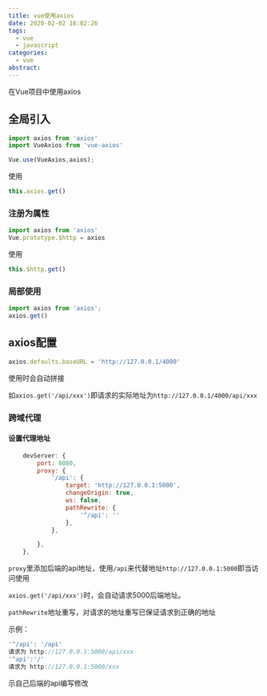 ```yaml
---
title: vue使用axios
date: 2020-02-02 16:02:26
tags:
  - vue
  - javascript
categories:
  - vue
abstract:
---
```


在Vue项目中使用axios

<!--more-->

## 全局引入

```javascript
import axios from 'axios'
import VueAxios from 'vue-axios'

Vue.use(VueAxios,axios);
```

使用

```javascript
this.axios.get()
```



### 注册为属性

```javascript
import axios from 'axios'
Vue.prototype.$http = axios
```

使用

```javascript
this.$http.get()
```

### 局部使用

```javascript
import axios from 'axios';
axios.get()
```

## axios配置

```javascript
axios.defaults.baseURL = 'http://127.0.0.1/4000'
```

使用时会自动拼接

如`axios.get('/api/xxx')`即请求的实际地址为`http://127.0.0.1/4000/api/xxx`

### 跨域代理

#### 设置代理地址

```javascript
    devServer: {
        port: 8080,
        proxy: {
            '/api': {
                target: 'http://127.0.0.1:5000',
                changeOrigin: true,
                ws: false,
                pathRewrite: {
                    '^/api': ''
                },
            },

        },
    },
```

`proxy`里添加后端的api地址，使用`/api`来代替地址`http://127.0.0.1:5000`即当访问使用

`axios.get('/api/xxx')`时，会自动请求5000后端地址。

`pathRewrite`地址重写，对请求的地址重写已保证请求到正确的地址

示例：

```javascript
'^/api': '/api'
请求为 http://127.0.0.1:5000/api/xxx
'^api':'/'
请求为 http://127.0.0.1:5000/xxx
```

示自己后端的api编写修改